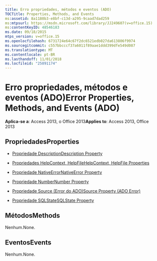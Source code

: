 ```yaml
---
title: Erro propriedades, métodos e eventos (ADO)
TOCTitle: Properties, Methods, and Events
ms:assetid: 8a1180b3-e8bf-c13d-a295-9caad7dad259
ms:mtpsurl: https://msdn.microsoft.com/library/JJ249607(v=office.15)
ms:contentKeyID: 48546183
ms.date: 09/18/2015
mtps_version: v=office.15
ms.openlocfilehash: 6731724e64c67f2dc6521edb027da613806f9974
ms.sourcegitcommit: c557bbcccf37a6011f89aae1ddd399dfe549d087
ms.translationtype: MT
ms.contentlocale: pt-BR
ms.lasthandoff: 11/01/2018
ms.locfileid: "25891174"
---
```

# <a name="error-properties-methods-and-events-ado"></a><span data-ttu-id="018c3-102">Erro propriedades, métodos e eventos (ADO)</span><span class="sxs-lookup"><span data-stu-id="018c3-102">Error Properties, Methods, and Events (ADO)</span></span>


<span data-ttu-id="018c3-103">**Aplica-se a**: Access 2013, o Office 2013</span><span class="sxs-lookup"><span data-stu-id="018c3-103">**Applies to**: Access 2013, Office 2013</span></span>


## <a name="properties"></a><span data-ttu-id="018c3-104">Propriedades</span><span class="sxs-lookup"><span data-stu-id="018c3-104">Properties</span></span>

- [<span data-ttu-id="018c3-105">Propriedade Description</span><span class="sxs-lookup"><span data-stu-id="018c3-105">Description Property</span></span>](description-property-ado.md)

- [<span data-ttu-id="018c3-106">Propriedades HelpContext, HelpFile</span><span class="sxs-lookup"><span data-stu-id="018c3-106">HelpContext, HelpFile Properties</span></span>](helpcontext-helpfile-properties-ado.md)

- [<span data-ttu-id="018c3-107">Propriedade NativeError</span><span class="sxs-lookup"><span data-stu-id="018c3-107">NativeError Property</span></span>](nativeerror-property-ado.md)

- [<span data-ttu-id="018c3-108">Propriedade Number</span><span class="sxs-lookup"><span data-stu-id="018c3-108">Number Property</span></span>](number-property-ado.md)

- [<span data-ttu-id="018c3-109">Propriedade Source (Error do ADO)</span><span class="sxs-lookup"><span data-stu-id="018c3-109">Source Property (ADO Error)</span></span>](source-property-ado-error.md)

- [<span data-ttu-id="018c3-110">Propriedade SQLState</span><span class="sxs-lookup"><span data-stu-id="018c3-110">SQLState Property</span></span>](sqlstate-property-ado.md)

## <a name="methods"></a><span data-ttu-id="018c3-111">Métodos</span><span class="sxs-lookup"><span data-stu-id="018c3-111">Methods</span></span>

<span data-ttu-id="018c3-112">Nenhum.</span><span class="sxs-lookup"><span data-stu-id="018c3-112">None.</span></span>

## <a name="events"></a><span data-ttu-id="018c3-113">Eventos</span><span class="sxs-lookup"><span data-stu-id="018c3-113">Events</span></span>

<span data-ttu-id="018c3-114">Nenhum.</span><span class="sxs-lookup"><span data-stu-id="018c3-114">None.</span></span>

